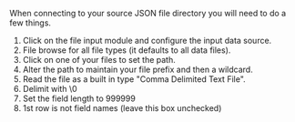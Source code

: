 When connecting to your source JSON file directory you will need to do a few things.  

1.  Click on the file input module and configure the input data source.  
2.  File browse for all file types (it defaults to all data files).
3.  Click on one of your files to set the path.
4.  Alter the path to maintain your file prefix and then a wildcard.  
5.  Read the file as a built in type "Comma Delimited Text File".
6.  Delimit with \0
7.  Set the field length to 999999
8.  1st row is not field names (leave this box unchecked)
